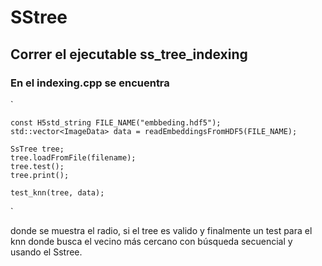 # SStree

## Correr el ejecutable ss_tree_indexing
### En el indexing.cpp se encuentra 
`

    const H5std_string FILE_NAME("embbeding.hdf5");
    std::vector<ImageData> data = readEmbeddingsFromHDF5(FILE_NAME);

    SsTree tree;
    tree.loadFromFile(filename);
    tree.test();
    tree.print();

    test_knn(tree, data);
`

donde se muestra el radio, si el tree es valido 
y finalmente un test para el knn donde busca el vecino más cercano
con búsqueda secuencial y usando el Sstree.